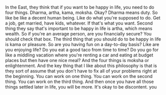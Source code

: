  In the East, they think that if you want to be happy in life, you need to do four things. Dharma, artha, kama, moksha. Okay? Dharma means duty. So like be like a decent human being. Like do what you're supposed to do. Get a job, get married, have kids, whatever. If that's what you want. Second thing they say that's important to be happy in life is artha, which means wealth. So if you're an average person, are you financially secure? You should check that box. The third thing that you should do to be happy in life is kama or pleasure. So are you having fun on a day-to-day basis? Like are you enjoying life? Do you eat a good taco from time to time? Do you go for like a middling vacation where you're renting a car and eating at budget places but then have one nice meal? And the four things is moksha or enlightenment. And the key thing that I like about this philosophy is that is they sort of assume that you don't have to fix all of your problems right at the beginning. You can work on one thing. You can work on the second thing. You can work on the third thing. And then once you have all those things settled later in life, you will be more. It's okay to be discontent. you